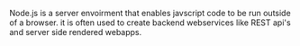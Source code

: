 Node.js is a server envoirment that enables javscript code to be run outside of a browser. it is often used to create backend webservices like REST api's and server side rendered webapps. 